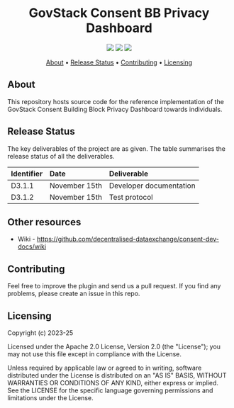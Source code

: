 <h1 align="center">
    GovStack Consent BB Privacy Dashboard
</h1>

<p align="center">
    <a href="/../../commits/" title="Last Commit"><img src="https://img.shields.io/github/last-commit/decentralised-dataexchange/bb-consent-privacy-dashboard?style=flat"></a>
    <a href="/../../issues" title="Open Issues"><img src="https://img.shields.io/github/issues/decentralised-dataexchange/bb-consent-privacy-dashboard?style=flat"></a>
    <a href="./LICENSE" title="License"><img src="https://img.shields.io/badge/License-MIT%202.0-green.svg?style=flat"></a>
</p>

<p align="center">
  <a href="#about">About</a> •
  <a href="#release-status">Release Status</a> •
  <a href="#contributing">Contributing</a> •
  <a href="#licensing">Licensing</a>
</p>

## About

This repository hosts source code for the reference implementation of the GovStack Consent Building Block Privacy Dashboard towards individuals.

## Release Status

The key deliverables of the project are as given. The table summarises the release status of all the deliverables.

| Identifier | Date          | Deliverable             |
| :--------- | :------------ | :---------------------- |
| D3.1.1     | November 15th | Developer documentation |
| D3.1.2     | November 15th | Test protocol           |

## Other resources

* Wiki - https://github.com/decentralised-dataexchange/consent-dev-docs/wiki

## Contributing

Feel free to improve the plugin and send us a pull request. If you find any problems, please create an issue in this repo.

## Licensing
Copyright (c) 2023-25

Licensed under the Apache 2.0 License, Version 2.0 (the "License"); you may not use this file except in compliance with the License.

Unless required by applicable law or agreed to in writing, software distributed under the License is distributed on an "AS IS" BASIS, WITHOUT WARRANTIES OR CONDITIONS OF ANY KIND, either express or implied. See the LICENSE for the specific language governing permissions and limitations under the License.
